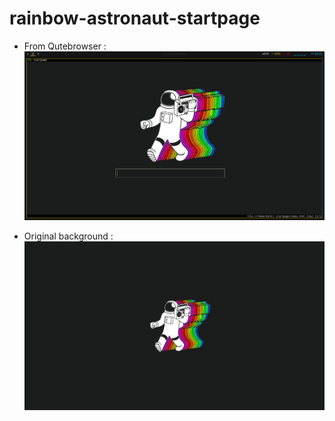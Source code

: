 # rainbow-astronaut-startpage

* From Qutebrowser :
![startpage](scrot.png "From Qutebrowser")

* Original background :
![background](background.png "Original background")
